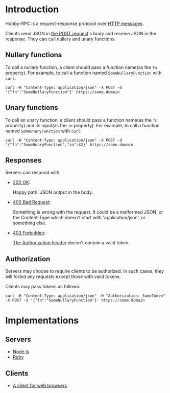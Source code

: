 # Introduction

Hobby-RPC is a request-response protocol over [HTTP messages][HTTP].

Clients send JSON in [the POST request][POST]'s body and receive JSON in the response.
They can call nullary and unary functions.

[HTTP]: https://developer.mozilla.org/en-US/docs/Web/HTTP/Messages
[POST]: https://developer.mozilla.org/en-US/docs/Web/HTTP/Methods/POST

## Nullary functions

To call a nullary function, a client should pass a function name(as the `fn` property).
For example, to call a function named `SomeNullaryFunction` with `curl`:

```
curl -H "Content-Type: application/json" -X POST -d '{"fn":"SomeNullaryFunction"}' https://some.domain
```

## Unary functions

To call an unary function, a client should pass a function name(as the `fn` property) and its input(as the `in` property).
For example, to call a function named `SomeUnaryFunction` with `curl`:

```
curl -H "Content-Type: application/json" -X POST -d '{"fn":"SomeUnaryFunction","in":42}' https://some.domain
```

## Responses

Servers can respond with:

- [200 OK][200]:

  Happy path. JSON output in the body.

- [400 Bad Request][400]:

  Something is wrong with the request.
  It could be a malformed JSON, or the Content-Type which doesn't start with 'application/json', or something else.

- [403 Forbidden][403]:

  [The Authorization header][Authorization] doesn't contain a valid token.

[200]: https://developer.mozilla.org/en-US/docs/Web/HTTP/Status/200
[400]: https://developer.mozilla.org/en-US/docs/Web/HTTP/Status/400
[403]: https://developer.mozilla.org/en-US/docs/Web/HTTP/Status/403
[Authorization]: https://developer.mozilla.org/en-US/docs/Web/HTTP/Headers/Authorization

## Authorization

Servers may choose to require clients to be authorized.
In such cases, they will forbid any requests except those with valid tokens.

Clients may pass tokens as follows:

```
curl -H "Content-Type: application/json" -H "Authorization: SomeToken" -X POST -d '{"fn":"SomeNullaryFunction"}' https://some.domain
```

# Implementations

## Servers

- [Node.js](https://github.com/ch1c0t/hobby-rpc.servers.nodejs)
- [Ruby](https://github.com/ch1c0t/hobby-rpc)

## Clients

- [A client for web browsers](https://github.com/ch1c0t/hobby-rpc.clients.js)
